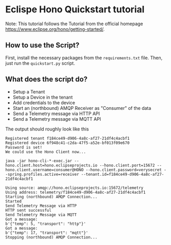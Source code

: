 # Eclispe Hono Quickstart tutorial

Note: This tutorial follows the Tutorial from the official homepage https://www.eclipse.org/hono/getting-started/.

## How to use the Script?

First, install the necessary packages from the `requirements.txt` file.
Then, just run the `quickstart.py` script.

## What does the script do?

* Setup a Tenant
* Setup a Device in the tenant
* Add credentials to the device
* Start an (northbound) AMQP Receiver as "Consumer" of the data
* Send a Telemetry message via HTTP API
* Send a Telemetry message via MQTT API 

The output should roughly look like this

```
Registered tenant f184ce49-d906-4a8c-af27-21df4c4acbf1
Registered device 6f948c41-c2da-47f5-a52e-bf013f09e670
Password is set!
We could use the Hono Client now...

java -jar hono-cli-*-exec.jar --hono.client.host=hono.eclipseprojects.io --hono.client.port=15672 --hono.client.username=consumer@HONO --hono.client.password=verysecret --spring.profiles.active=receiver --tenant.id=f184ce49-d906-4a8c-af27-21df4c4acbf1

Using source: amqp://hono.eclipseprojects.io:15672/telemetry
Using address: telemetry/f184ce49-d906-4a8c-af27-21df4c4acbf1
Starting (northbound) AMQP Connection...
Started
Send Telemetry Message via HTTP
HTTP sent successful
Send Telemetry Message via MQTT
Got a message:
b'{"temp": 5, "transport": "http"}'
Got a message:
b'{"temp": 17, "transport": "mqtt"}'
Stopping (northbound) AMQP Connection...
```